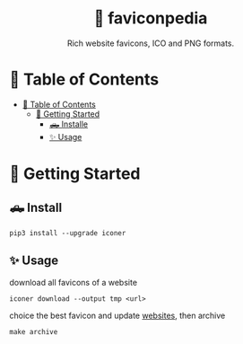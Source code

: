 
<div align="center">
  <h1 align="center"> 🍂 faviconpedia </h1>
  <p align="center"> Rich website favicons, ICO and PNG formats. </p>
</div>

# 📖 Table of Contents

- [📖 Table of Contents](#📖-table-of-contents)
  - [🚀 Getting Started](#🚀-getting-started)
    - [🛻 Installe](#🛻-install)
    - [✨ Usage](#✨-usage)

# 🚀 Getting Started

## 🛻 Install

```shell
pip3 install --upgrade iconer
```

## ✨ Usage

download all favicons of a website

```shell
iconer download --output tmp <url>
```

choice the best favicon and update [websites](archive/websites.csv), then archive

```shell
make archive
```
